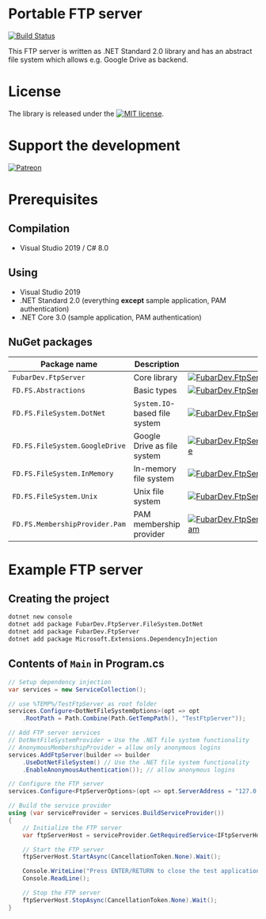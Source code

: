 # Portable FTP server

[![Build Status](https://dev.azure.com/fubar-development/ftp-server/_apis/build/status/FubarDevelopment.FtpServer?branchName=master)](https://dev.azure.com/fubar-development/ftp-server/_build/latest?definitionId=5&branchName=master)

This FTP server is written as .NET Standard 2.0 library and has an
abstract file system which allows e.g. Google Drive as backend.

# License

The library is released under the [![MIT license](https://img.shields.io/github/license/mashape/apistatus.svg)](http://opensource.org/licenses/MIT).

# Support the development

[![Patreon](https://img.shields.io/endpoint.svg?url=https:%2F%2Fshieldsio-patreon.herokuapp.com%2FFubarDevelopment&style=for-the-badge)](https://www.patreon.com/FubarDevelopment)

# Prerequisites

## Compilation

* Visual Studio 2019 / C# 8.0

## Using

* Visual Studio 2019
* .NET Standard 2.0 (everything **except** sample application, PAM authentication)
* .NET Core 3.0 (sample application, PAM authentication)

## NuGet packages

| Package name                      | Description				    | Badge |
|-----------------------------------|-------------------------------|-------|
| `FubarDev.FtpServer`              | Core library				    | [![FubarDev.FtpServer](https://img.shields.io/nuget/vpre/FubarDev.FtpServer.svg)](https://www.nuget.org/packages/FubarDev.FtpServer) |
| `FD.FS.Abstractions`              | Basic types				    | [![FubarDev.FtpServer.Abstractions](https://img.shields.io/nuget/vpre/FubarDev.FtpServer.Abstractions.svg)](https://www.nuget.org/packages/FubarDev.FtpServer.Abstractions) |
| `FD.FS.FileSystem.DotNet`         | `System.IO`-based file system	| [![FubarDev.FtpServer.FileSystem.DotNet](https://img.shields.io/nuget/vpre/FubarDev.FtpServer.FileSystem.DotNet.svg)](https://www.nuget.org/packages/FubarDev.FtpServer.FileSystem.DotNet) |
| `FD.FS.FileSystem.GoogleDrive`    | Google Drive as file system	| [![FubarDev.FtpServer.FileSystem.GoogleDrive](https://img.shields.io/nuget/vpre/FubarDev.FtpServer.FileSystem.GoogleDrive.svg)](https://www.nuget.org/packages/FubarDev.FtpServer.FileSystem.GoogleDrive) |
| `FD.FS.FileSystem.InMemory`       | In-memory file system	        | [![FubarDev.FtpServer.FileSystem.InMemory](https://img.shields.io/nuget/vpre/FubarDev.FtpServer.FileSystem.InMemory.svg)](https://www.nuget.org/packages/FubarDev.FtpServer.FileSystem.InMemory) |
| `FD.FS.FileSystem.Unix`           | Unix file system              | [![FubarDev.FtpServer.FileSystem.Unix](https://img.shields.io/nuget/vpre/FubarDev.FtpServer.FileSystem.Unix.svg)](https://www.nuget.org/packages/FubarDev.FtpServer.FileSystem.Unix) |
| `FD.FS.MembershipProvider.Pam`    | PAM membership provider       | [![FubarDev.FtpServer.MembershipProvider.Pam](https://img.shields.io/nuget/vpre/FubarDev.FtpServer.MembershipProvider.Pam.svg)](https://www.nuget.org/packages/FubarDev.FtpServer.MembershipProvider.Pam) |

# Example FTP server

## Creating the project

```bash
dotnet new console
dotnet add package FubarDev.FtpServer.FileSystem.DotNet
dotnet add package FubarDev.FtpServer
dotnet add package Microsoft.Extensions.DependencyInjection
```

## Contents of `Main` in Program.cs

```csharp
// Setup dependency injection
var services = new ServiceCollection();

// use %TEMP%/TestFtpServer as root folder
services.Configure<DotNetFileSystemOptions>(opt => opt
    .RootPath = Path.Combine(Path.GetTempPath(), "TestFtpServer"));

// Add FTP server services
// DotNetFileSystemProvider = Use the .NET file system functionality
// AnonymousMembershipProvider = allow only anonymous logins
services.AddFtpServer(builder => builder
    .UseDotNetFileSystem() // Use the .NET file system functionality
    .EnableAnonymousAuthentication()); // allow anonymous logins

// Configure the FTP server
services.Configure<FtpServerOptions>(opt => opt.ServerAddress = "127.0.0.1");

// Build the service provider
using (var serviceProvider = services.BuildServiceProvider())
{
    // Initialize the FTP server
    var ftpServerHost = serviceProvider.GetRequiredService<IFtpServerHost>();

    // Start the FTP server
    ftpServerHost.StartAsync(CancellationToken.None).Wait();

    Console.WriteLine("Press ENTER/RETURN to close the test application.");
    Console.ReadLine();

    // Stop the FTP server
    ftpServerHost.StopAsync(CancellationToken.None).Wait();
}
```
